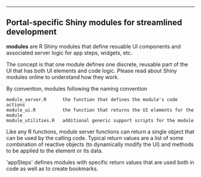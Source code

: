 
----------------------------------------------------------------
 Portal-specific Shiny modules for streamlined development
----------------------------------------------------------------

**modules** are R Shiny modules that define resuable UI components
and associated server logic for app steps, widgets, etc.

The concept is that one module defines one discrete, reusable part
of the UI that has both UI elements and code logic. Please read
about Shiny modules online to understand how they work.

By convention, modules following the naming convention

    module_server.R      the function that defines the module's code actions
    module_ui.R          the function that returns the UI elements for the module
    module_utilities.R   additional generic support scripts for the module

Like any R functions, module server functions can return a single
object that can be used by the calling code. Typical return values
are a list of some combination of reactive objects (to dynamically
modify the UI) and methods to be applied to the element or its data.

'appSteps' defines modules with specific return values that are
used both in code as well as to create bookmarks.

